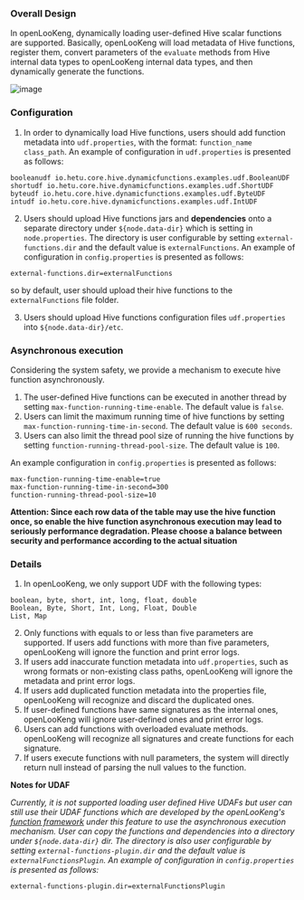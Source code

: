 ###  Overall Design

In openLooKeng, dynamically loading user-defined Hive scalar functions are supported. Basically, openLooKeng will load metadata of Hive functions, register them, convert parameters of the `evaluate` methods from Hive internal data types to openLooKeng internal data types, and then dynamically generate the functions.

![image](../images/hetu-hive-functions.png)

### **Configuration**
1.  In order to dynamically load Hive functions, users should add function metadata into `udf.properties`, with the format: `function_name class_path`. An example of configuration in `udf.properties` is presented as follows:
 ```
 booleanudf io.hetu.core.hive.dynamicfunctions.examples.udf.BooleanUDF
 shortudf io.hetu.core.hive.dynamicfunctions.examples.udf.ShortUDF
 byteudf io.hetu.core.hive.dynamicfunctions.examples.udf.ByteUDF
 intudf io.hetu.core.hive.dynamicfunctions.examples.udf.IntUDF
 ```
2.  Users should upload Hive functions jars and **dependencies** onto a separate directory under `${node.data-dir}` which is setting in `node.properties`. The directory is user configurable by setting `external-functions.dir` and the default value is `externalFunctions`. An example of configuration in `config.properties` is presented as follows:
```
external-functions.dir=externalFunctions
```
so by default, user should upload their hive functions to the `externalFunctions` file folder.

3.  Users should upload Hive functions configuration files `udf.properties` into `${node.data-dir}/etc`.

### **Asynchronous execution**

Considering the system safety, we provide a mechanism to execute hive function asynchronously.

1. The user-defined Hive functions can be executed in another thread by setting `max-function-running-time-enable`.  The default value is `false`.
2. Users can limit the maximum running time of hive functions by setting `max-function-running-time-in-second`. The default value is `600 seconds`.
3. Users can also limit the thread pool size of running the hive functions by setting `function-running-thread-pool-size`. The default value is `100`.

An example configuration in `config.properties` is presented as follows:
```
max-function-running-time-enable=true
max-function-running-time-in-second=300
function-running-thread-pool-size=10
```
**Attention: Since each row data of the table may use the hive function once, so enable the hive function asynchronous execution may lead to seriously performance degradation. Please choose a balance between security and performance according to the actual situation**

### **Details**
1.  In openLooKeng, we only support UDF with the following types:
```
boolean, byte, short, int, long, float, double
Boolean, Byte, Short, Int, Long, Float, Double
List, Map
```
2. Only functions with equals to or less than five parameters are supported. If users add functions with more than five parameters, openLooKeng will ignore the function and print error logs.
3.  If users add inaccurate function metadata into `udf.properties`, such as wrong formats or non-existing class paths, openLooKeng will ignore the metadata and print error logs.
1.  If users add duplicated function metadata into the properties file, openLooKeng will recognize and discard the duplicated ones.
1.  If user-defined functions have same signatures as the internal ones, openLooKeng will ignore user-defined ones and print error logs.
1.  Users can add functions with overloaded evaluate methods. openLooKeng will recognize all signatures and create functions for each signature.
1.  If users execute functions with null parameters, the system will directly return null instead of parsing the null values to the function.

**Notes for UDAF**

*Currently, it is not supported loading user defined Hive UDAFs but user can still use their UDAF functions which are developed by the openLooKeng's [function framework](https://openlookeng.io/zh-cn/docs/docs/develop/functions.html) under this feature to use the asynchronous execution mechanism. User can copy the functions and dependencies into a directory under `${node.data-dir}` dir. The directory is also user configurable by setting `external-functions-plugin.dir` and the default value is `externalFunctionsPlugin`. An example of configuration in `config.properties` is presented as follows:*

```
external-functions-plugin.dir=externalFunctionsPlugin
```

